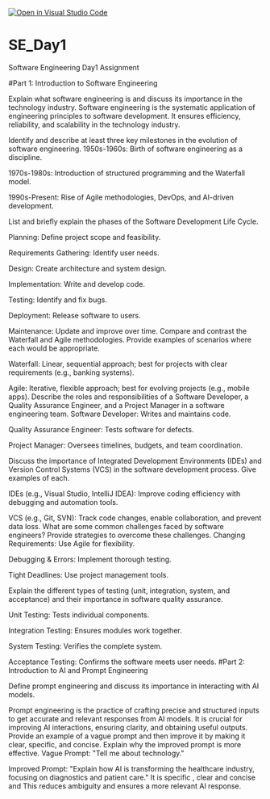 [![Open in Visual Studio Code](https://classroom.github.com/assets/open-in-vscode-2e0aaae1b6195c2367325f4f02e2d04e9abb55f0b24a779b69b11b9e10269abc.svg)](https://classroom.github.com/online_ide?assignment_repo_id=18830502&assignment_repo_type=AssignmentRepo)
# SE_Day1
Software Engineering Day1 Assignment

#Part 1: Introduction to Software Engineering

Explain what software engineering is and discuss its importance in the technology industry.
Software engineering is the systematic application of engineering principles to software development. It ensures efficiency, reliability, and scalability in the technology industry.

Identify and describe at least three key milestones in the evolution of software engineering.
1950s-1960s: Birth of software engineering as a discipline.

1970s-1980s: Introduction of structured programming and the Waterfall model.

1990s-Present: Rise of Agile methodologies, DevOps, and AI-driven development.

List and briefly explain the phases of the Software Development Life Cycle.

Planning: Define project scope and feasibility.

Requirements Gathering: Identify user needs.

Design: Create architecture and system design.

Implementation: Write and develop code.

Testing: Identify and fix bugs.

Deployment: Release software to users.

Maintenance: Update and improve over time.
Compare and contrast the Waterfall and Agile methodologies. Provide examples of scenarios where each would be appropriate.

Waterfall: Linear, sequential approach; best for projects with clear requirements (e.g., banking systems).

Agile: Iterative, flexible approach; best for evolving projects (e.g., mobile apps).
Describe the roles and responsibilities of a Software Developer, a Quality Assurance Engineer, and a Project Manager in a software engineering team.
Software Developer: Writes and maintains code.

Quality Assurance Engineer: Tests software for defects.

Project Manager: Oversees timelines, budgets, and team coordination.

Discuss the importance of Integrated Development Environments (IDEs) and Version Control Systems (VCS) in the software development process. Give examples of each.

IDEs (e.g., Visual Studio, IntelliJ IDEA): Improve coding efficiency with debugging and automation tools.

VCS (e.g., Git, SVN): Track code changes, enable collaboration, and prevent data loss.
What are some common challenges faced by software engineers? Provide strategies to overcome these challenges.
Changing Requirements: Use Agile for flexibility.

Debugging & Errors: Implement thorough testing.

Tight Deadlines: Use project management tools.

Explain the different types of testing (unit, integration, system, and acceptance) and their importance in software quality assurance.

Unit Testing: Tests individual components.

Integration Testing: Ensures modules work together.

System Testing: Verifies the complete system.

Acceptance Testing: Confirms the software meets user needs.
#Part 2: Introduction to AI and Prompt Engineering


Define prompt engineering and discuss its importance in interacting with AI models.

Prompt engineering is the practice of crafting precise and structured inputs to get accurate and relevant responses from AI models. It is crucial for improving AI interactions, ensuring clarity, and obtaining useful outputs.
Provide an example of a vague prompt and then improve it by making it clear, specific, and concise. Explain why the improved prompt is more effective.
Vague Prompt: "Tell me about technology."

Improved Prompt: "Explain how AI is transforming the healthcare industry, focusing on diagnostics and patient care." It is specific , clear and concise and This reduces ambiguity and ensures a more relevant AI response.
